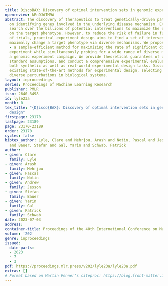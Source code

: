 ```yaml
---
title: DiscoBAX: Discovery of optimal intervention sets in genomic experiment design
openreview: kEnDJdTM9A
abstract: The discovery of therapeutics to treat genetically-driven pathologies relies
  on identifying genes involved in the underlying disease mechanism. Existing approaches
  search over the billions of potential interventions to maximize the expected influence
  on the target phenotype. However, to reduce the risk of failure in future stages
  of trials, practical experiment design aims to find a set of interventions that
  maximally change a target phenotype via diverse mechanisms. We propose DiscoBAX
  - a sample-efficient method for maximizing the rate of significant discoveries per
  experiment while simultaneously probing for a wide range of diverse mechanisms during
  a genomic experiment campaign. We provide theoretical guarantees of optimality under
  standard assumptions, and conduct a comprehensive experimental evaluation covering
  both synthetic as well as real-world experimental design tasks. DiscoBAX outperforms
  existing state-of-the-art methods for experimental design, selecting effective and
  diverse perturbations in biological systems.
layout: inproceedings
series: Proceedings of Machine Learning Research
publisher: PMLR
issn: 2640-3498
id: lyle23a
month: 0
tex_title: "{D}isco{BAX}: Discovery of optimal intervention sets in genomic experiment
  design"
firstpage: 23170
lastpage: 23189
page: 23170-23189
order: 23170
cycles: false
bibtex_author: Lyle, Clare and Mehrjou, Arash and Notin, Pascal and Jesson, Andrew
  and Bauer, Stefan and Gal, Yarin and Schwab, Patrick
author:
- given: Clare
  family: Lyle
- given: Arash
  family: Mehrjou
- given: Pascal
  family: Notin
- given: Andrew
  family: Jesson
- given: Stefan
  family: Bauer
- given: Yarin
  family: Gal
- given: Patrick
  family: Schwab
date: 2023-07-03
address: 
container-title: Proceedings of the 40th International Conference on Machine Learning
volume: '202'
genre: inproceedings
issued:
  date-parts:
  - 2023
  - 7
  - 3
pdf: https://proceedings.mlr.press/v202/lyle23a/lyle23a.pdf
extras: []
# Format based on Martin Fenner's citeproc: https://blog.front-matter.io/posts/citeproc-yaml-for-bibliographies/
---
```

